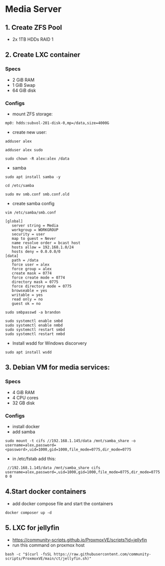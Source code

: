 # Media Server

## 1. Create ZFS Pool
- 2x 1TB HDDs RAID 1

## 2. Create LXC container 
### Specs
- 2 GiB RAM
- 1 GiB Swap
- 64 GiB disk

### Configs
- mount ZFS storage:
```
mp0: hdds:subvol-201-disk-0,mp=/data,size=4000G
```

- create new user:
```
adduser alex
```
```
adduser alex sudo
```
```
sudo chown -R alex:alex /data
```

- samba

```
sudo apt install samba -y
```

```
cd /etc/samba
```

```
sudo mv smb.conf smb.conf.old
```

- create samba config
```
vim /etc/samba/smb.conf
```

```
[global]
   server string = Media
   workgroup = WORKGROUP
   security = user
   map to guest = Never
   name resolve order = bcast host
   hosts allow = 192.168.1.0/24
   hosts deny = 0.0.0.0/0
[data]
   path = /data
   force user = alex
   force group = alex
   create mask = 0774
   force create mode = 0774
   directory mask = 0775
   force directory mode = 0775
   browseable = yes
   writable = yes
   read only = no
   guest ok = no
```

```
sudo smbpasswd -a brandon
```

```
sudo systemctl enable smbd
sudo systemctl enable nmbd
sudo systemctl restart smbd
sudo systemctl restart nmbd
```

- Install wsdd for Windows discorvery
```
sudo apt install wsdd
```

## 3. Debian VM for media services:
### Specs
- 4 GiB RAM
- 4 CPU cores
- 32 GB disk

### Configs
- install docker
- add samba


```
sudo mount -t cifs //192.168.1.145/data /mnt/samba_share -o username=alex,password=<password>,uid=1000,gid=1000,file_mode=0775,dir_mode=0775
```

- in /etc/fstab add this:
```
 //192.168.1.145/data /mnt/samba_share cifs username=alex,password=,uid=1000,gid=1000,file_mode=0775,dir_mode=0775 0 0
```

## 4.Start docker containers
- add docker compose file and start the containers
```
docker composer up -d
```

## 5. LXC for jellyfin
- https://community-scripts.github.io/ProxmoxVE/scripts?id=jellyfin
- run this command on proxmox host

```
bash -c "$(curl -fsSL https://raw.githubusercontent.com/community-scripts/ProxmoxVE/main/ct/jellyfin.sh)"
```
